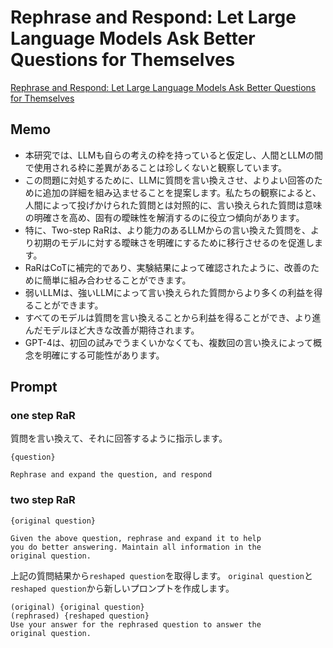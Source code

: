 # Rephrase and Respond: Let Large Language Models Ask Better Questions for Themselves
[Rephrase and Respond: Let Large Language Models Ask Better Questions for Themselves](https://arxiv.org/abs/2311.04205)

## Memo
- 本研究では、LLMも自らの考えの枠を持っていると仮定し、人間とLLMの間で使用される枠に差異があることは珍しくないと観察しています。
- この問題に対処するために、LLMに質問を言い換えさせ、よりよい回答のために追加の詳細を組み込ませることを提案します。私たちの観察によると、人間によって投げかけられた質問とは対照的に、言い換えられた質問は意味の明確さを高め、固有の曖昧性を解消するのに役立つ傾向があります。
- 特に、Two-step RaRは、より能力のあるLLMからの言い換えた質問を、より初期のモデルに対する曖昧さを明確にするために移行させるのを促進します。
- RaRはCoTに補完的であり、実験結果によって確認されたように、改善のために簡単に組み合わせることができます。
- 弱いLLMは、強いLLMによって言い換えられた質問からより多くの利益を得ることができます。
- すべてのモデルは質問を言い換えることから利益を得ることができ、より進んだモデルほど大きな改善が期待されます。
- GPT-4は、初回の試みでうまくいかなくても、複数回の言い換えによって概念を明確にする可能性があります。

## Prompt
### one step RaR
質問を言い換えて、それに回答するように指示します。

```
{question}

Rephrase and expand the question, and respond
```

### two step RaR


```
{original question}

Given the above question, rephrase and expand it to help
you do better answering. Maintain all information in the
original question.
```

上記の質問結果から`reshaped question`を取得します。
`original question`と`reshaped question`から新しいプロンプトを作成します。

```
(original) {original question}
(rephrased) {reshaped question}
Use your answer for the rephrased question to answer the
original question.
```
